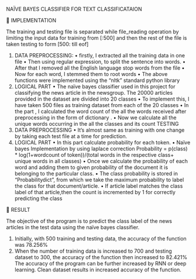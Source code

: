 NAÏVE BAYES CLASSIFIER FOR TEXT CLASSIFICATAION


	IMPLEMENTATION

The training and testing file is separated while file_reading operation by limiting the input data for training from [:500] and then the rest of the file is taken testing to form [500: till eof]

1)	DATA PREPROCESSING:
•	firstly, I extracted all the training data in one file
•	Then using regular expression, to split the sentence into words. 
•	After that I removed all the English language stop words from the file
•	Now for each word, I stemmed them to root words 
•	The above functions were implemented using the “nltk” standard python library
2)	LOGICAL PART
•	The naïve bayes classifier used in this project for classifying the news article in the newsgroup. The 20000 articles provided in the dataset are divided into 20 classes
•	To implement this, I have taken 500 files as training dataset from each of the 20 classes
•	In the part , I calculated the word count of the all the words received after preprocessing in the form of dictionary .
•	Now we calculate all the unique words occurring in the all the classes and its count
TESTING
1)	DATA PREPROCESSING
•	It’s almost same as training with one change by taking each test file at a time for prediction.
2)	LOGICAL PART
•	In this part calculate probability for each token.
•	Naïve bayes Implementation by using laplace correction 
Probability = p(class) * log(1+wordcount of token))/(total words in the respective class+ unique words in all classes)
•	Once we calculate the probability of each word and adding them to given probability of the document it is belonging to the particular class. 
•	The class probability is stored in “Probabilitydict”, from which we take the maximum probability to label the class for that document/article.
•	If article label matches the class label of that article,then the count is incremented by 1 for correctly predicting the class


	RESULT

The objective of the program is to predict the class label of the news articles in the test data using the naïve bayes classifier. 

1)	Initially, with 500 training and testing data, the accuracy of the function was 78.256%
2)	When the number of training data is increased to 700 and testing dataset to 300, the accuracy of the function then increased to 82.421%
The accuracy of the program can be further increased by RNN or deep learning. Clean dataset results in increased accuracy of the function.
